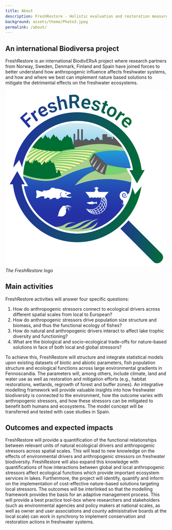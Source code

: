 ```yaml
---
title: About
description: FreshRestore - Holistic evaluation and restoration measures of human impacts on freshwater ecosystems across biogeographical gradients.
background: assets/theme/Photo3.jpeg
permalink: /about/
---
```


## An international Biodiversa project

FreshRestore is an international BiodivERsA project where research partners from Norway, Sweden, Denmark, Finland and Spain have joined forces to better understand how anthropogenic influence affects freshwater systems, and how and where we best can implement nature based solutions to mitigate the detrimental effects on the freshwater ecosystems.  


![FreshRestore](/assets/theme/FreshRestore-Logo-simple.jpg)
_The FreshRestore logo_

## Main activities

FreshRestore activities will answer four specific questions:
1.	How do anthropogenic stressors connect to ecological drivers across different spatial scales from local to European?
2.	How do anthropogenic stressors drive population size structure and biomass, and thus the functional ecology of fishes?
3.	How do natural and anthropogenic drivers interact to affect lake trophic diversity and functioning?
4.	What are the biological and socio-ecological trade-offs for nature-based solutions in face of both local and global stressors? 

To achieve this, FreshRestore will structure and integrate statistical models upon existing datasets of biotic and abiotic parameters, fish population structure and ecological functions across large environmental gradients in Fennoscandia. The parameters will, among others, include climate, land and water use as well as restoration and mitigation efforts (e.g., habitat restorations, wetlands, regrowth of forest and buffer zones). An integrative modelling framework will provide valuable insights into how freshwater biodiversity is connected to the environment, how the outcome varies with anthropogenic stressors, and how these stressors can be mitigated to benefit both humans and ecosystems. The model concept will be transferred and tested with case studies in Spain.

## Outcomes and expected impacts

FreshRestore will provide a quantification of the functional relationships between relevant units of natural ecological drivers and anthropogenic stressors across spatial scales. This will lead to new knowledge on the effects of environmental drivers and anthropogenic stressors on freshwater biodiversity. FreshRestore will also expand this knowledge with quantifications of how interactions between global and local anthropogenic stressors affect ecological functions which provide important ecosystem services in lakes. Furthermore, the project will identify, quantify and inform on the implementation of cost-effective nature-based solutions targeting local stressors. The outcomes will be interlinked so that the modelling framework provides the basis for an adaptive management process. This will provide a best practice tool-box where researchers and stakeholders (such as environmental agencies and policy makers at national scales, as well as owner and user associations and county admisistrative boards at the local scale)    can work in synchrony to implement conservation and restoration actions in freshwater systems.
